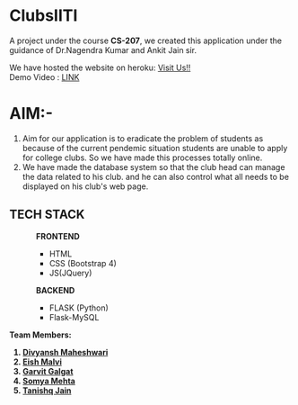 # ClubsIITI
A project under the course <b>CS-207</b>, we created this application under the guidance of Dr.Nagendra Kumar and Ankit Jain sir.<br>

We have hosted the website on heroku: <a href="https://clubs-iiti.herokuapp.com/">Visit Us!!</a>  
Demo Video : <a href="https://drive.google.com/file/d/1SFoFgWY0zGZmcvaYm_TApySEPZwFAgGi/view?usp=sharing">LINK</a>

# AIM:-
<ol>
	<li>Aim for our application is to eradicate the problem of students as because of the current pendemic situation   students are unable to apply for college clubs.
		So we have made this processes totally online.</li>
      <li>We have made the database system so that the club head can manage the data related to his club.
	      and he can also control  what all needs to be displayed on his club's web page.</li>
</ol>



## TECH STACK
<ul>	
	<ul>
		<b>FRONTEND</b>
		<ul>
			<li>HTML</li>
			<li>CSS (Bootstrap 4) </li>
			<li>JS(JQuery)</li>
		</ul>
	</ul>
	<ul>
		<b>BACKEND</b>
		<ul>
			<li>FLASK (Python)</li>
			<li>Flask-MySQL</li>
		</ul>
	</ul>
</ul>


<b>
		Team Members:
	<ol>
		<li><a href="https://github.com/dmdivyansh">Divyansh Maheshwari</a></li>
		<li><a href="https://github.com/eeshmalvi">Eish Malvi</a></li>
		<li><a href="https://github.com/gg-dev-05">Garvit Galgat</a></li>
		<li><a href="https://github.com/somyamehta24">Somya Mehta</a> </li>
		<li><a href="https://github.com/Tanishq-30">Tanishq Jain</a></li>
	</ol>
</b>

